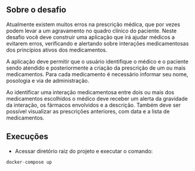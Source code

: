 ## Sobre o desafio

Atualmente existem muitos erros na prescrição médica, que por vezes podem levar a um agravamento no quadro clínico do paciente. Neste desafio você deve construir uma aplicação que irá ajudar médicos a evitarem erros, verificando e alertando sobre interações medicamentosas dos princípios ativos dos medicamentos.

A aplicação deve permitir que o usuário identifique o médico e o paciente sendo atendido e posteriormente a criação da prescrição de um ou mais medicamentos. Para cada medicamento é necessário informar seu nome, posologia e via de administração.

Ao identificar uma interação medicamentosa entre dois ou mais dos medicamentos escolhidos o médico deve receber um alerta da gravidade da interação, os fármacos envolvidos e a descrição. Também deve ser possível visualizar as prescrições anteriores, com data e a lista de medicamentos.

## Execuções

- Acessar diretório raiz do projeto e executar o comando:


```javascript
docker-compose up
```

